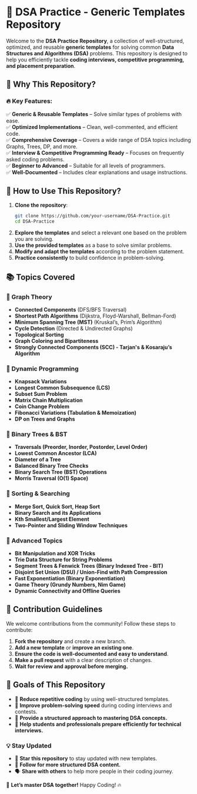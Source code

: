 # 🚀 DSA Practice - Generic Templates Repository

Welcome to the **DSA Practice Repository**, a collection of well-structured, optimized, and reusable **generic templates** for solving common **Data Structures and Algorithms (DSA)** problems. This repository is designed to help you efficiently tackle **coding interviews, competitive programming, and placement preparation**.

## 📌 Why This Repository?
### 🔥 Key Features:
✅ **Generic & Reusable Templates** – Solve similar types of problems with ease.  
✅ **Optimized Implementations** – Clean, well-commented, and efficient code.  
✅ **Comprehensive Coverage** – Covers a wide range of DSA topics including Graphs, Trees, DP, and more.  
✅ **Interview & Competitive Programming Ready** – Focuses on frequently asked coding problems.  
✅ **Beginner to Advanced** – Suitable for all levels of programmers.  
✅ **Well-Documented** – Includes clear explanations and usage instructions.  

## 🚀 How to Use This Repository?
1. **Clone the repository**:
   ```bash
   git clone https://github.com/your-username/DSA-Practice.git
   cd DSA-Practice
   ```
2. **Explore the templates** and select a relevant one based on the problem you are solving.
3. **Use the provided templates** as a base to solve similar problems.
4. **Modify and adapt the templates** according to the problem statement.
5. **Practice consistently** to build confidence in problem-solving.

## 📚 Topics Covered
### 📌 Graph Theory
- **Connected Components** (DFS/BFS Traversal)
- **Shortest Path Algorithms** (Dijkstra, Floyd-Warshall, Bellman-Ford)
- **Minimum Spanning Tree (MST)** (Kruskal’s, Prim’s Algorithm)
- **Cycle Detection** (Directed & Undirected Graphs)
- **Topological Sorting**
- **Graph Coloring and Bipartiteness**
- **Strongly Connected Components (SCC) - Tarjan's & Kosaraju’s Algorithm**

### 📌 Dynamic Programming
- **Knapsack Variations**
- **Longest Common Subsequence (LCS)**
- **Subset Sum Problem**
- **Matrix Chain Multiplication**
- **Coin Change Problem**
- **Fibonacci Variations (Tabulation & Memoization)**
- **DP on Trees and Graphs**

### 📌 Binary Trees & BST
- **Traversals (Preorder, Inorder, Postorder, Level Order)**
- **Lowest Common Ancestor (LCA)**
- **Diameter of a Tree**
- **Balanced Binary Tree Checks**
- **Binary Search Tree (BST) Operations**
- **Morris Traversal (O(1) Space)**

### 📌 Sorting & Searching
- **Merge Sort, Quick Sort, Heap Sort**
- **Binary Search and its Applications**
- **Kth Smallest/Largest Element**
- **Two-Pointer and Sliding Window Techniques**

### 📌 Advanced Topics
- **Bit Manipulation and XOR Tricks**
- **Trie Data Structure for String Problems**
- **Segment Trees & Fenwick Trees (Binary Indexed Tree - BIT)**
- **Disjoint Set Union (DSU) / Union-Find with Path Compression**
- **Fast Exponentiation (Binary Exponentiation)**
- **Game Theory (Grundy Numbers, Nim Game)**
- **Dynamic Connectivity and Offline Queries**

## 📖 Contribution Guidelines
We welcome contributions from the community! Follow these steps to contribute:
1. **Fork the repository** and create a new branch.
2. **Add a new template** or **improve an existing one**.
3. **Ensure the code is well-documented and easy to understand**.
4. **Make a pull request** with a clear description of changes.
5. **Wait for review and approval before merging.**

## 🎯 Goals of This Repository
- 📌 **Reduce repetitive coding** by using well-structured templates.
- 📌 **Improve problem-solving speed** during coding interviews and contests.
- 📌 **Provide a structured approach to mastering DSA concepts.**
- 📌 **Help students and professionals prepare efficiently for technical interviews.**

### 💡 Stay Updated
- 🌟 **Star this repository** to stay updated with new templates.
- 🔔 **Follow for more structured DSA content.**
- 🗣 **Share with others** to help more people in their coding journey.

🚀 **Let’s master DSA together!** Happy Coding! 🔥


